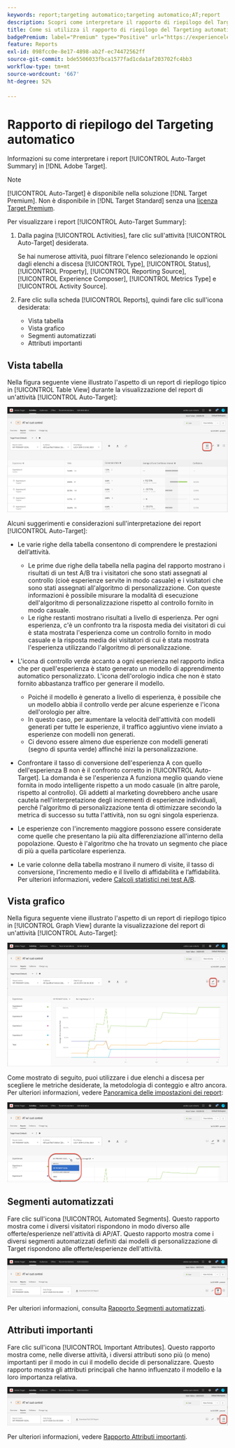 ```yaml
---
keywords: report;targeting automatico;targeting automatico;AT;report
description: Scopri come interpretare il rapporto di riepilogo del Targeting automatico in Adobe Target. Da questo rapporto puoi passare ai rapporti Segmenti automatizzati e Attributi importanti.
title: Come si utilizza il rapporto di riepilogo del Targeting automatico?
badgePremium: label="Premium" type="Positive" url="https://experienceleague.adobe.com/docs/target/using/introduction/intro.html?lang=en#premium newtab=true" tooltip="Vedi cosa è incluso in Target Premium."
feature: Reports
exl-id: 098fcc0e-8e17-4898-ab2f-ec74472562ff
source-git-commit: bde5506033fbca1577fad1cda1af203702fc4bb3
workflow-type: tm+mt
source-wordcount: '667'
ht-degree: 52%

---
```


# Rapporto di riepilogo del Targeting automatico

Informazioni su come interpretare i report [!UICONTROL Auto-Target Summary] in [!DNL Adobe Target].

>[!NOTE]
>
>[!UICONTROL Auto-Target] è disponibile nella soluzione [!DNL Target Premium]. Non è disponibile in [!DNL Target Standard] senza una [licenza Target Premium](/help/main/c-intro/intro.md#premium).

Per visualizzare i report [!UICONTROL Auto-Target Summary]:

1. Dalla pagina [!UICONTROL Activities], fare clic sull&#39;attività [!UICONTROL Auto-Target] desiderata.

   Se hai numerose attività, puoi filtrare l&#39;elenco selezionando le opzioni dagli elenchi a discesa [!UICONTROL Type], [!UICONTROL Status], [!UICONTROL Property], [!UICONTROL Reporting Source], [!UICONTROL Experience Composer], [!UICONTROL Metrics Type] e [!UICONTROL Activity Source].

1. Fare clic sulla scheda [!UICONTROL Reports], quindi fare clic sull&#39;icona desiderata:

   * Vista tabella
   * Vista grafico
   * Segmenti automatizzati
   * Attributi importanti

## Vista tabella

Nella figura seguente viene illustrato l&#39;aspetto di un report di riepilogo tipico in [!UICONTROL Table View] durante la visualizzazione del report di un&#39;attività [!UICONTROL Auto-Target]:

![Rapporto vista tabella targeting automatico](/help/main/c-reports/assets/at-table-view.png)

Alcuni suggerimenti e considerazioni sull&#39;interpretazione dei report [!UICONTROL Auto-Target]:

* Le varie righe della tabella consentono di comprendere le prestazioni dell’attività.

   * Le prime due righe della tabella nella pagina del rapporto mostrano i risultati di un test A/B tra i visitatori che sono stati assegnati al controllo (cioè esperienze servite in modo casuale) e i visitatori che sono stati assegnati all&#39;algoritmo di personalizzazione. Con queste informazioni è possibile misurare la modalità di esecuzione dell&#39;algoritmo di personalizzazione rispetto al controllo fornito in modo casuale.
   * Le righe restanti mostrano risultati a livello di esperienza. Per ogni esperienza, c&#39;è un confronto tra la risposta media dei visitatori di cui è stata mostrata l&#39;esperienza come un controllo fornito in modo casuale e la risposta media dei visitatori di cui è stata mostrata l&#39;esperienza utilizzando l&#39;algoritmo di personalizzazione.

* L&#39;icona di controllo verde accanto a ogni esperienza nel rapporto indica che per quell&#39;esperienza è stato generato un modello di apprendimento automatico personalizzato. L&#39;icona dell&#39;orologio indica che non è stato fornito abbastanza traffico per generare il modello.

   * Poiché il modello è generato a livello di esperienza, è possibile che un modello abbia il controllo verde per alcune esperienze e l&#39;icona dell&#39;orologio per altre.
   * In questo caso, per aumentare la velocità dell&#39;attività con modelli generati per tutte le esperienze, il traffico aggiuntivo viene inviato a esperienze con modelli non generati.
   * Ci devono essere almeno due esperienze con modelli generati (segno di spunta verde) affinché inizi la personalizzazione.

* Confrontare il tasso di conversione dell&#39;esperienza A con quello dell&#39;esperienza B non è il confronto corretto in [!UICONTROL Auto-Target]. La domanda è se l&#39;esperienza A funziona meglio quando viene fornita in modo intelligente rispetto a un modo casuale (in altre parole, rispetto al controllo). Gli addetti al marketing dovrebbero anche usare cautela nell&#39;interpretazione degli incrementi di esperienze individuali, perché l&#39;algoritmo di personalizzazione tenta di ottimizzare secondo la metrica di successo su tutta l&#39;attività, non su ogni singola esperienza.
* Le esperienze con l&#39;incremento maggiore possono essere considerate come quelle che presentano la più alta differenziazione all&#39;interno della popolazione. Questo è l&#39;algoritmo che ha trovato un segmento che piace di più a quella particolare esperienza.
* Le varie colonne della tabella mostrano il numero di visite, il tasso di conversione, l’incremento medio e il livello di affidabilità e l’affidabilità. Per ulteriori informazioni, vedere [Calcoli statistici nei test A/B](/help/main/c-reports/statistical-methodology/statistical-calculations.md).

## Vista grafico

Nella figura seguente viene illustrato l&#39;aspetto di un report di riepilogo tipico in [!UICONTROL Graph View] durante la visualizzazione del report di un&#39;attività [!UICONTROL Auto-Target]:

![Rapporto di visualizzazione grafico di Targeting automatico](/help/main/c-reports/assets/at-graph-view.png)

Come mostrato di seguito, puoi utilizzare i due elenchi a discesa per scegliere le metriche desiderate, la metodologia di conteggio e altro ancora. Per ulteriori informazioni, vedere [Panoramica delle impostazioni dei report](/help/main/c-reports/c-report-settings/report-settings.md):

![Rapporto di visualizzazione grafico di Targeting automatico](/help/main/c-reports/assets/at-graph-view-2.png)

## Segmenti automatizzati

Fare clic sull&#39;icona [!UICONTROL Automated Segments]. Questo rapporto mostra come i diversi visitatori rispondono in modo diverso alle offerte/esperienze nell&#39;attività di AP/AT. Questo rapporto mostra come i diversi segmenti automatizzati definiti dai modelli di personalizzazione di Target rispondono alle offerte/esperienze dell&#39;attività.

![Icona Segmenti automatizzati](/help/main/c-reports/assets/icon-automated-sements.png)

Per ulteriori informazioni, consulta [Rapporto Segmenti automatizzati](/help/main/c-reports/c-personalization-insights-reports/automated-segments-report.md).

## Attributi importanti

Fare clic sull&#39;icona [!UICONTROL Important Attributes]. Questo rapporto mostra come, nelle diverse attività, i diversi attributi sono più (o meno) importanti per il modo in cui il modello decide di personalizzare. Questo rapporto mostra gli attributi principali che hanno influenzato il modello e la loro importanza relativa.

![Icona Attributi importanti](/help/main/c-reports/assets/icon-important-attributes.png)

Per ulteriori informazioni, vedere [Rapporto Attributi importanti](/help/main/c-reports/c-personalization-insights-reports/important-attributes-report.md).

